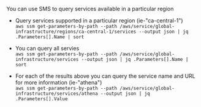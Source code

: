 You can use SMS to query services available in a particular region  

- Query services supported in a particular region (ie-"ca-central-1")  
```aws ssm get-parameters-by-path --path /aws/service/global-infrastructure/regions/ca-central-1/services --output json | jq .Parameters[].Name | sort```

- You can query all servies  
```aws ssm get-parameters-by-path --path /aws/service/global-infrastructure/services --output json | jq .Parameters[].Name | sort```

- For each of the results above you can query the service name and URL for more information (ie-"athena")  
```aws ssm get-parameters-by-path --path /aws/service/global-infrastructure/services/athena --output json | jq .Parameters[].Value```
